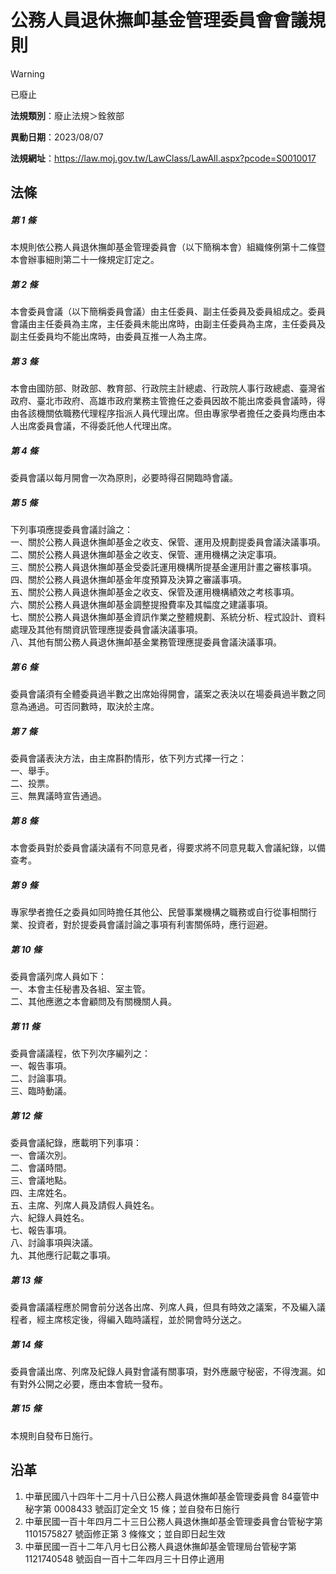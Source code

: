 # 公務人員退休撫卹基金管理委員會會議規則
> [!WARNING]
> 已廢止

**法規類別**：廢止法規＞銓敘部

**異動日期**：2023/08/07  

**法規網址**：https://law.moj.gov.tw/LawClass/LawAll.aspx?pcode=S0010017



## 法條
##### 第 1 條
本規則依公務人員退休撫卹基金管理委員會（以下簡稱本會）組織條例第十二條暨本會辦事細則第二十一條規定訂定之。

##### 第 2 條
本會委員會議（以下簡稱委員會議）由主任委員、副主任委員及委員組成之。委員會議由主任委員為主席，主任委員未能出席時，由副主任委員為主席，主任委員及副主任委員均不能出席時，由委員互推一人為主席。

##### 第 3 條
本會由國防部、財政部、教育部、行政院主計總處、行政院人事行政總處、臺灣省政府、臺北市政府、高雄市政府業務主管擔任之委員因故不能出席委員會議時，得由各該機關依職務代理程序指派人員代理出席。但由專家學者擔任之委員均應由本人出席委員會議，不得委託他人代理出席。

##### 第 4 條
委員會議以每月開會一次為原則，必要時得召開臨時會議。

##### 第 5 條
下列事項應提委員會議討論之：  
一、關於公務人員退休撫卹基金之收支、保管、運用及規劃提委員會議決議事項。  
二、關於公務人員退休撫卹基金之收支、保管、運用機構之決定事項。  
三、關於公務人員退休撫卹基金受委託運用機構所提基金運用計畫之審核事項。  
四、關於公務人員退休撫卹基金年度預算及決算之審議事項。  
五、關於公務人員退休撫卹基金之收支、保管及運用機構績效之考核事項。  
六、關於公務人員退休撫卹基金調整提撥費率及其幅度之建議事項。  
七、關於公務人員退休撫卹基金資訊作業之整體規劃、系統分析、程式設計、資料處理及其他有關資訊管理應提委員會議決議事項。  
八、其他有關公務人員退休撫卹基金業務管理應提委員會議決議事項。

##### 第 6 條
委員會議須有全體委員過半數之出席始得開會，議案之表決以在場委員過半數之同意為通過。可否同數時，取決於主席。

##### 第 7 條
委員會議表決方法，由主席斟酌情形，依下列方式擇一行之：  
一、舉手。  
二、投票。  
三、無異議時宣告通過。

##### 第 8 條
本會委員對於委員會議決議有不同意見者，得要求將不同意見載入會議紀錄，以備查考。

##### 第 9 條
專家學者擔任之委員如同時擔任其他公、民營事業機構之職務或自行從事相關行業、投資者，對於提委員會議討論之事項有利害關係時，應行迴避。

##### 第 10 條
委員會議列席人員如下：  
一、本會主任秘書及各組、室主管。  
二、其他應邀之本會顧問及有關機關人員。

##### 第 11 條
委員會議議程，依下列次序編列之：  
一、報告事項。  
二、討論事項。  
三、臨時動議。

##### 第 12 條
委員會議紀錄，應載明下列事項：  
一、會議次別。  
二、會議時間。  
三、會議地點。  
四、主席姓名。  
五、主席、列席人員及請假人員姓名。  
六、紀錄人員姓名。  
七、報告事項。  
八、討論事項與決議。  
九、其他應行記載之事項。

##### 第 13 條
委員會議議程應於開會前分送各出席、列席人員，但具有時效之議案，不及編入議程者，經主席核定後，得編入臨時議程，並於開會時分送之。

##### 第 14 條
委員會議出席、列席及紀錄人員對會議有關事項，對外應嚴守秘密，不得洩漏。如有對外公開之必要，應由本會統一發布。

##### 第 15 條
本規則自發布日施行。

## 沿革
1. 中華民國八十四年十二月十八日公務人員退休撫卹基金管理委員會 84臺管中秘字第 0008433  號函訂定全文 15 條；並自發布日施行
1. 中華民國一百十年四月二十三日公務人員退休撫卹基金管理委員會台管秘字第 1101575827 號函修正第 3  條條文；並自即日起生效
1. 中華民國一百十二年八月七日公務人員退休撫卹基金管理局台管秘字第1121740548  號函自一百十二年四月三十日停止適用

